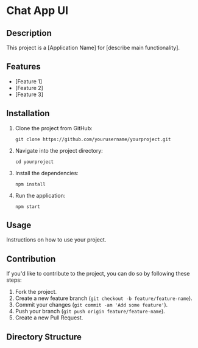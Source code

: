 # Chat App UI

## Description

This project is a [Application Name] for [describe main functionality].

## Features

- [Feature 1]
- [Feature 2]
- [Feature 3]

## Installation

1. Clone the project from GitHub:

    ```
    git clone https://github.com/yourusername/yourproject.git
    ```

2. Navigate into the project directory:

    ```
    cd yourproject
    ```

3. Install the dependencies:

    ```
    npm install
    ```

4. Run the application:

    ```
    npm start
    ```

## Usage

Instructions on how to use your project.

## Contribution

If you'd like to contribute to the project, you can do so by following these steps:

1. Fork the project.
2. Create a new feature branch (`git checkout -b feature/feature-name`).
3. Commit your changes (`git commit -am 'Add some feature'`).
4. Push your branch (`git push origin feature/feature-name`).
5. Create a new Pull Request.

## Directory Structure


